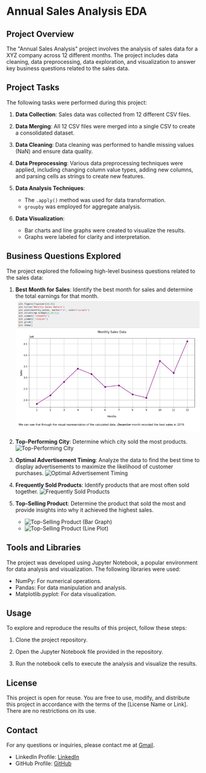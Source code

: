 # Annual Sales Analysis EDA

## Project Overview

The "Annual Sales Analysis" project involves the analysis of sales data for a XYZ company across 12 different months. The project includes data cleaning, data preprocessing, data exploration, and visualization to answer key business questions related to the sales data.

## Project Tasks

The following tasks were performed during this project:

1. **Data Collection**: Sales data was collected from 12 different CSV files.

2. **Data Merging**: All 12 CSV files were merged into a single CSV to create a consolidated dataset.

3. **Data Cleaning**: Data cleaning was performed to handle missing values (NaN) and ensure data quality.

4. **Data Preprocessing**: Various data preprocessing techniques were applied, including changing column value types, adding new columns, and parsing cells as strings to create new features.

5. **Data Analysis Techniques**:
    - The `.apply()` method was used for data transformation.
    - `groupby` was employed for aggregate analysis.
    
6. **Data Visualization**:
    - Bar charts and line graphs were created to visualize the results.
    - Graphs were labeled for clarity and interpretation.

## Business Questions Explored

The project explored the following high-level business questions related to the sales data:

1. **Best Month for Sales**: Identify the best month for sales and determine the total earnings for that month.
   ![Best Month for Sales](Images/Viz-Q1.PNG)

2. **Top-Performing City**: Determine which city sold the most products.
   ![Top-Performing City](images/top_performing_city.png)

3. **Optimal Advertisement Timing**: Analyze the data to find the best time to display advertisements to maximize the likelihood of customer purchases.
   ![Optimal Advertisement Timing](images/optimal_ad_timing.png)

4. **Frequently Sold Products**: Identify products that are most often sold together.
   ![Frequently Sold Products](images/frequently_sold_products.png)

5. **Top-Selling Product**: Determine the product that sold the most and provide insights into why it achieved the highest sales.
   - ![Top-Selling Product (Bar Graph)](images/top_selling_product_bar.png)
   - ![Top-Selling Product (Line Plot)](images/top_selling_product_line.png)


## Tools and Libraries

The project was developed using Jupyter Notebook, a popular environment for data analysis and visualization. The following libraries were used:

- NumPy: For numerical operations.
- Pandas: For data manipulation and analysis.
- Matplotlib.pyplot: For data visualization.

## Usage

To explore and reproduce the results of this project, follow these steps:

1. Clone the project repository.

2. Open the Jupyter Notebook file provided in the repository.

3. Run the notebook cells to execute the analysis and visualize the results.

## License

This project is open for reuse. You are free to use, modify, and distribute this project in accordance with the terms of the [License Name or Link]. There are no restrictions on its use.

## Contact

For any questions or inquiries, please contact me at [Gmail](rajeshwar10955.shinde@g,ail.com).

- LinkedIn Profile: [LinkedIn](https://www.linkedin.com/in/raj310921/)
- GitHub Profile: [GitHub](https://github.com/Raj310921)
